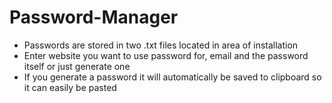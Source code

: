 # Password-Manager
- Passwords are stored in two .txt files located in area of installation
- Enter website you want to use password for, email and the password itself or just generate one
- If you generate a password it will automatically be saved to clipboard so it can easily be pasted
